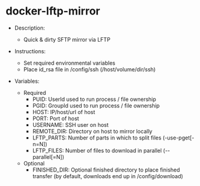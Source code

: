 # docker-lftp-mirror
- Description:
  - Quick &amp; dirty SFTP mirror via LFTP
  
- Instructions:
  - Set required environmental variables
  - Place id_rsa file in /config/ssh (/host/volume/dir/ssh)

- Variables:
  - Required
    - PUID: UserId used to run process / file ownership
    - PGID: GroupId used to run process / file ownership
    - HOST: IP/host/url of host
    - PORT: Port of host
    - USERNAME: SSH user on host
    - REMOTE_DIR: Directory on host to mirror locally
    - LFTP_PARTS: Number of parts in which to split files (-use-pget[-n=N])
    - LFTP_FILES: Number of files to download in parallel (--parallel[=N])
  - Optional
    - FINISHED_DIR: Optional finished directory to place finished transfer (by default, downloads end up in /config/download)
